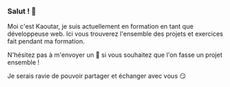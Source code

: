 ### Salut ! 👋

Moi c'est Kaoutar, je suis actuellement en formation en tant que développeuse web. Ici vous trouverez l'ensemble des projets et exercices fait pendant ma formation.
 
N'hésitez pas à m'envoyer un :speech_balloon: si vous souhaitez que l'on fasse un projet ensemble !

Je serais ravie de pouvoir partager et échanger avec vous :smirk:
